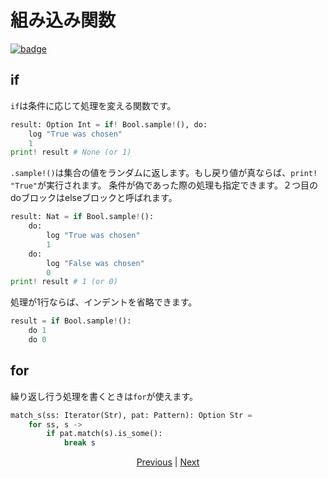 # 組み込み関数

[![badge](https://img.shields.io/endpoint.svg?url=https%3A%2F%2Fgezf7g7pd5.execute-api.ap-northeast-1.amazonaws.com%2Fdefault%2Fsource_up_to_date%3Fowner%3Derg-lang%26repos%3Derg%26ref%3Dmain%26path%3Ddoc/EN/syntax/05_builtin_funcs.md%26commit_hash%3Deccd113c1512076c367fb87ea73406f91ff83ba7)](https://gezf7g7pd5.execute-api.ap-northeast-1.amazonaws.com/default/source_up_to_date?owner=erg-lang&repos=erg&ref=main&path=doc/EN/syntax/05_builtin_funcs.md&commit_hash=eccd113c1512076c367fb87ea73406f91ff83ba7)

## if

`if`は条件に応じて処理を変える関数です。

```python
result: Option Int = if! Bool.sample!(), do:
    log "True was chosen"
    1
print! result # None (or 1)
```

`.sample!()`は集合の値をランダムに返します。もし戻り値が真ならば、`print! "True"`が実行されます。
条件が偽であった際の処理も指定できます。２つ目のdoブロックはelseブロックと呼ばれます。

```python
result: Nat = if Bool.sample!():
    do:
        log "True was chosen"
        1
    do:
        log "False was chosen"
        0
print! result # 1 (or 0)
```

処理が1行ならば、インデントを省略できます。

```python
result = if Bool.sample!():
    do 1
    do 0
```

## for

繰り返し行う処理を書くときは`for`が使えます。

```python
match_s(ss: Iterator(Str), pat: Pattern): Option Str =
    for ss, s ->
        if pat.match(s).is_some():
            break s
```

<p align='center'>
    <a href='./04_function.md'>Previous</a> | <a href='./06_operator.md'>Next</a>
</p>
